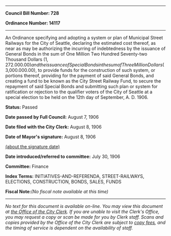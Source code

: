 

********

**Council Bill Number: 728**
   
**Ordinance Number: 14117**
********

 An Ordinance specifying and adopting a system or plan of Municipal Street Railways for the City of Seattle, declaring the estimated cost thereof, as near as may be authorizing the incurring of indebtedness by the issuance of General Bonds in the sum of One Million Two Hundred Seventy-two Thousand Dollars ($1,272.000.00) and the issuance of Special Bonds in the sum of Three Million Dollars ($3,000.000.00), to provide funds for the construction of such system, or portions thereof, providing for the payment of said General Bonds, and creating a fund to be known as the City Street Railway Fund, to secure the repayment of said Special Bonds and submitting such plan or system for ratification or rejection to the qualifier voters of the City of Seattle at a special election to be held on the 12th day of September, A. D. 1906.

**Status:** Passed
   
**Date passed by Full Council:** August 7, 1906
   
**Date filed with the City Clerk:** August 8, 1906
   
**Date of Mayor's signature:** August 8, 1906
   
[(about the signature date)](/~public/approvaldate.htm)
   
   
   
**Date introduced/referred to committee:** July 30, 1906
   
**Committee:** Finance
   
   
**Index Terms:** INITIATIVES-AND-REFERENDA, STREET-RAILWAYS, ELECTIONS, CONSTRUCTION, BONDS, SALES, FUNDS

**Fiscal Note:**_(No fiscal note available at this time)_
********

_No text for this document is available on-line. You may view this document at [the Office of the City Clerk](http://www.seattle.gov/leg/clerk/contactUs.htm). If you are unable to visit the Clerk's Office, you may request a copy or scan be made for you by Clerk staff. Scans and copies provided by the Office of the City Clerk are subject to [copy fees](http://clerk.seattle.gov/~public/clerkfees.htm), and the timing of service is dependent on the availability of staff._

